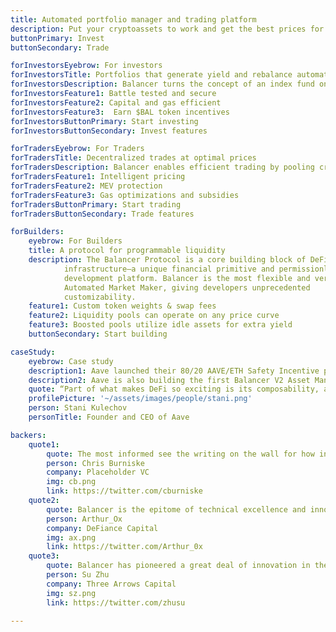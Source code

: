 ```yaml
---
title: Automated portfolio manager and trading platform
description: Put your cryptoassets to work and get the best prices for trades
buttonPrimary: Invest
buttonSecondary: Trade

forInvestorsEyebrow: For investors 
forInvestorsTitle: Portfolios that generate yield and rebalance automatically
forInvestorsDescription: Balancer turns the concept of an index fund on its head—instead of paying fees to portfolio managers to rebalance your portfolio, you collect fees from traders who rebalance your portfolio by following arbitrage opportunities.
forInvestorsFeature1: Battle tested and secure
forInvestorsFeature2: Capital and gas efficient
forInvestorsFeature3:  Earn $BAL token incentives
forInvestorsButtonPrimary: Start investing
forInvestorsButtonSecondary: Invest features

forTradersEyebrow: For Traders 
forTradersTitle: Decentralized trades at optimal prices
forTradersDescription: Balancer enables efficient trading by pooling crowdsourced liquidity from investor portfolios and using its Smart Order Router to find traders the best available price. Exchange any combination of ERC-20 tokens permissionlessly, with ease.
forTradersFeature1: Intelligent pricing
forTradersFeature2: MEV protection
forTradersFeature3: Gas optimizations and subsidies
forTradersButtonPrimary: Start trading
forTradersButtonSecondary: Trade features

forBuilders:
    eyebrow: For Builders
    title: A protocol for programmable liquidity
    description: The Balancer Protocol is a core building block of DeFi
            infrastructure—a unique financial primitive and permissionless
            development platform. Balancer is the most flexible and versatile
            Automated Market Maker, giving developers unprecedented
            customizability.
    feature1: Custom token weights & swap fees
    feature2: Liquidity pools can operate on any price curve
    feature3: Boosted pools utilize idle assets for extra yield 
    buttonSecondary: Start building

caseStudy: 
    eyebrow: Case study
    description1: Aave launched their 80/20 AAVE/ETH Safety Incentive pool on Balancer, allowing LPs to help secure their protocol while earning rewards in both AAVE and BAL.
    description2: Aave is also building the first Balancer V2 Asset Manager—allowing idle assets in Balancer V2 pools to earn yield on Aave. This partnership brings more capital efficiency to LPs who earn additional fees on top of swap fees and BAL from liquidity mining.
    quote: “Part of what makes DeFi so exciting is its composability, and with Balancer this has resulted in a partnership that optimises the experience for liquidity providers through the Aave-Balancer Asset Manager and opens up new possibilities for Aave stakers with the AAVE/ETH Safety Incentive pool. We look forward to exploring more synergies with Balancer in the future.”
    profilePicture: '~/assets/images/people/stani.png'
    person: Stani Kulechov
    personTitle: Founder and CEO of Aave

backers:
    quote1:
        quote: The most informed see the writing on the wall for how integral Balancer is becoming to DeFi liquidity. It is beloved by builders for allowing them to build a vast array of liquidity pools to solve pressing problems. Over time, it will find itself at the center of more & more pivotal liquidity experiments.
        person: Chris Burniske
        company: Placeholder VC
        img: cb.png
        link: https://twitter.com/cburniske
    quote2:
        quote: Balancer is the epitome of technical excellence and innovation in the DeFi space. Balancer V2 is another testimony of continued effort to innovate through clever design. DeFiance Capital is proud to support Balancer in this exciting journey.
        person: Arthur_Ox
        company: DeFiance Capital
        img: ax.png
        link: https://twitter.com/Arthur_0x
    quote3:
        quote: Balancer has pioneered a great deal of innovation in the DeFi space and is one of the most widely used liquidity protocols. We are excited to help them expand further.
        person: Su Zhu
        company: Three Arrows Capital
        img: sz.png
        link: https://twitter.com/zhusu        

---
```




